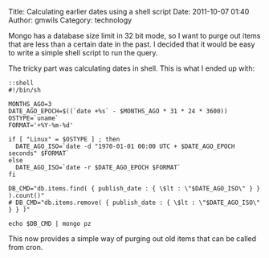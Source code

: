 Title: Calculating earlier dates using a shell script
Date: 2011-10-07 01:40
Author: gmwils
Category: technology

Mongo has a database size limit in 32 bit mode, so I want to purge out
items that are less than a certain date in the past. I decided that it
would be easy to write a simple shell script to run the query.

The tricky part was calculating dates in shell. This is what I ended up
with:

    ::shell
    #!/bin/sh

    MONTHS_AGO=3
    DATE_AGO_EPOCH=$((`date +%s` - $MONTHS_AGO * 31 * 24 * 3600))
    OSTYPE=`uname`
    FORMAT='+%Y-%m-%d'

    if [ "Linux" = $OSTYPE ] ; then
      DATE_AGO_ISO=`date -d "1970-01-01 00:00 UTC + $DATE_AGO_EPOCH seconds" $FORMAT`
    else
      DATE_AGO_ISO=`date -r $DATE_AGO_EPOCH $FORMAT`
    fi

    DB_CMD="db.items.find( { publish_date : { \$lt : \"$DATE_AGO_ISO\" } } ).count()"
    # DB_CMD="db.items.remove( { publish_date : { \$lt : \"$DATE_AGO_ISO\" } } )"

    echo $DB_CMD | mongo pz


This now provides a simple way of purging out old items that can be
called from cron.

